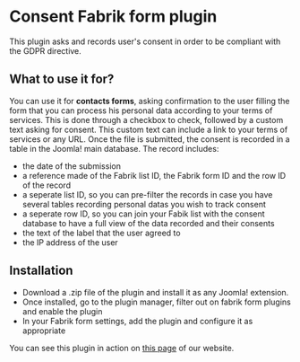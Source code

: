 # Consent Fabrik form plugin

This plugin asks and records user's consent in order to be compliant with the GDPR directive.

## What to use it for?

You can use it for **contacts forms**, asking confirmation to the user filling the form that you can process his personal data according to your terms of services.
This is done through a checkbox to check, followed by a custom text asking for consent. This custom text can include a link to your terms of services or any URL.
Once the file is submitted, the consent is recorded in a table in the Joomla! main database. The record includes:
* the date of the submission
* a reference made of the Fabrik list ID, the Fabrik form ID and the row ID of the record
* a seperate list ID, so you can pre-filter the records in case you have several tables recording personal datas you wish to track consent
* a seperate row ID, so you can join your Fabik list with the consent database to have a full view of the data recorded and their consents
* the text of the label that the user agreed to
* the IP address of the user

## Installation

* Download a .zip file of the plugin and install it as any Joomla! extension.
* Once installed, go to the plugin manager, filter out on fabrik form plugins and enable the plugin
* In your Fabrik form settings, add the plugin and configure it as appropriate

You can see this plugin in action on [this page](https://www.betterweb.fr/contact) of our website.
